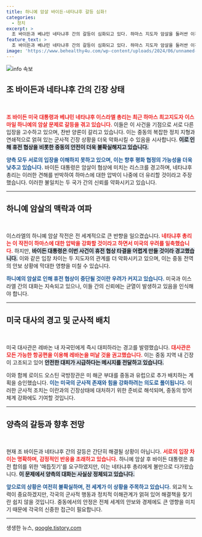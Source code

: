 ```yaml
---
title: 하니예 암살 바이든·네타냐후 갈등 심화!
categories:
  - 정치
excerpt: >
  조 바이든과 베냐민 네타냐후 간의 갈등이 심화되고 있다. 하마스 지도자 암살을 둘러싼 이견이 도화선이 되었는데, 바이든은 암살이 휴전 협상에 악영향을 미칠 것이라 경고한 반면 네타냐후는 오히려 도움이 될 것이라고 맞서고 있다. 중동의 긴장이 고조되는 상황에서 이들의 입장 차이가 더욱 두드러지고 있다. 클릭하고 더 알아보세요!
feature_text: >
  조 바이든과 베냐민 네타냐후 간의 갈등이 심화되고 있다. 하마스 지도자 암살을 둘러싼 이견이 도화선이 되었는데, 바이든은 암살이 휴전 협상에 악영향을 미칠 것이라 경고한 반면 네타냐후는 오히려 도움이 될 것이라고 맞서고 있다. 중동의 긴장이 고조되는 상황에서 이들의 입장 차이가 더욱 두드러지고 있다. 클릭하고 더 알아보세요!
image: 'https://www.behealthy4u.com/wp-content/uploads/2024/06/unnamed-file.png'
---
```


<p><img src="https://www.behealthy4u.com/wp-content/uploads/2024/06/unnamed-file.png" alt="info 속보" /></p>

<h2 data-ke-size="size26">조 바이든과 네타냐후 간의 긴장 상태</h2>

<p data-ke-size="size16">&nbsp;</p>

<p><b><span style="color: #ee2323;">조 바이든 미국 대통령과 베냐민 네타냐후 이스라엘 총리는 최근 하마스 최고지도자 이스마일 하니예의 암살 문제로 갈등을 겪고 있습니다.</span></b> 이들은 이 사건을 기점으로 서로 다른 입장을 고수하고 있으며, 찬반 양론이 갈리고 있습니다. 이는 중동의 복잡한 정치 지형과 연쇄적으로 얽혀 있는 군사적 긴장 상황을 더욱 악화시킬 수 있음을 시사합니다. <b><span style="background-color: #21538527;">이로 인해 휴전 협상을 비롯한 중동의 안전이 더욱 불확실해지고 있습니다.</span></b> </p>

<p><b><span style="color: #1a5490;">양측 모두 서로의 입장을 이해하지 못하고 있으며, 이는 향후 평화 협정의 가능성을 더욱 낮추고 있습니다.</span></b> 바이든 대통령은 암살이 협상에 미치는 리스크를 경고하며, 네타냐후 총리는 이러한 견해를 반박하여 하마스에 대한 압박이 나중에 더 유리할 것이라고 주장했습니다. 이러한 불일치는 두 국가 간의 신뢰를 약화시키고 있습니다.</p>

<hr>

<h2 data-ke-size="size26">하니예 암살의 맥락과 여파</h2>

<p data-ke-size="size16">&nbsp;</p>

<p>이스라엘의 하니예 암살 작전은 전 세계적으로 큰 반향을 일으켰습니다. <b><span style="color: #ee2323;">네타냐후 총리는 이 작전이 하마스에 대한 압박을 강화할 것이라고 하면서 미국의 우려를 일축했습니다.</span></b> 하지만, <b><span style="background-color: #21538527;">바이든 대통령은 이번 사건이 휴전 협상 타결을 어렵게 만들 것이라 경고했습니다.</span></b> 이와 같은 입장 차이는 두 지도자의 관계를 더 악화시키고 있으며, 이는 중동 전역의 안보 상황에 막대한 영향을 미칠 수 있습니다. </p>

<p><b><span style="color: #1a5490;">하니예의 암살로 인해 휴전 협상이 중단될 것이란 우려가 커지고 있습니다.</span></b> 미국과 이스라엘 간의 대화는 지속되고 있으나, 이들 간의 신뢰에는 균열이 발생하고 있음을 인식해야 합니다.</p>

<hr>

<h2 data-ke-size="size26">미국 대사의 경고 및 군사적 배치</h2>

<p data-ke-size="size16">&nbsp;</p>

<p>미국 대사관은 레바논 내 자국민에게 즉시 대피하라는 경고를 발령했습니다. <b><span style="color: #ee2323;">대사관은 모든 가능한 항공편을 이용해 레바논을 떠날 것을 권고했습니다.</span></b> 이는 중동 지역 내 긴장이 고조되고 있어 <b><span style="background-color: #21538527;">안전한 대피가 시급하다는 메시지를 전달하고 있습니다.</span></b> </p>

<p>이와 함께 로이드 오스틴 국방장관은 미 해군 부대를 중동과 유럽으로 추가 배치하는 계획을 승인했습니다. <b><span style="color: #1a5490;">이는 미국의 군사적 존재와 힘을 강화하려는 의도로 풀이됩니다.</span></b> 이러한 군사적 조치는 이란과의 긴장상태에 대처하기 위한 준비로 해석되며, 중동의 방어 체계 강화에도 기여할 것입니다.</p>

<hr>

<h2 data-ke-size="size26">양측의 갈등과 향후 전망</h2>

<p data-ke-size="size16">&nbsp;</p>

<p>현재 조 바이든과 네타냐후 간의 갈등은 간단히 해결될 상황이 아닙니다. <b><span style="color: #ee2323;">서로의 입장 차이는 명확하며, 감정적인 반응을 초래하고 있습니다.</span></b> 하니예 암살 후 바이든 대통령은 휴전 합의를 위한 '매듭짓기'를 요구하였지만, 이는 네타냐후 총리에게 불만으로 다가왔습니다. <b><span style="background-color: #21538527;">이 문제에서 양측의 대화는 사실상 정체되고 있습니다.</span></b></p>

<p><b><span style="color: #1a5490;">앞으로의 상황은 여전히 불확실하며, 전 세계가 이 상황을 주목하고 있습니다.</span></b> 외교적 노력이 중요하겠지만, 각국의 군사적 행동과 정치적 이해관계가 얽혀 있어 해결책을 찾기란 쉽지 않을 것입니다. 중동에서의 안정은 전체 세계의 안보와 경제에도 큰 영향을 미치기 때문에 각국의 신중한 접근이 필요합니다.</p>

<hr>
생생한 뉴스, <a href="https://qoogle.tistory.com" rel="dofollow">qoogle.tistory.com</a>



